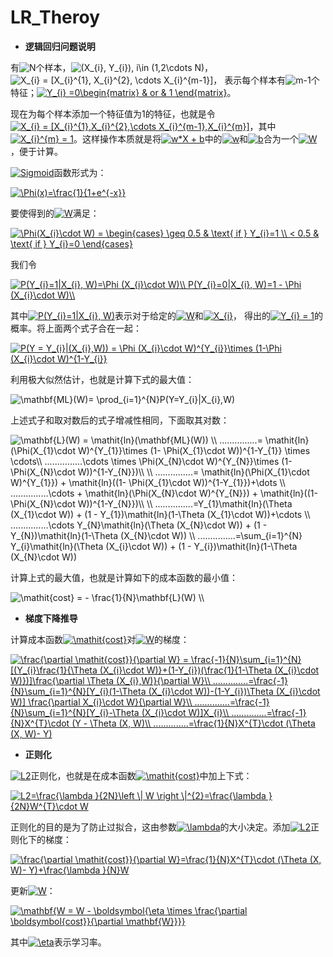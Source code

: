 # LR_Theroy

+ **逻辑回归问题说明**

有<img src="http://latex.codecogs.com/gif.latex?N" title="N" />个样本，<img src="http://latex.codecogs.com/gif.latex?(X_{i},&space;Y_{i}),&space;i\in&space;(1,2\cdots&space;N)" title="(X_{i}, Y_{i}), i\in (1,2\cdots N)" />，<img src="http://latex.codecogs.com/gif.latex?X_{i}&space;=&space;[X_{i}^{1},&space;X_{i}^{2},&space;\cdots&space;X_{i}^{m-1}]" title="X_{i} = [X_{i}^{1}, X_{i}^{2}, \cdots X_{i}^{m-1}]" />， 表示每个样本有<img src="http://latex.codecogs.com/gif.latex?m-1" title="m-1" />个特征；<a href="http://www.codecogs.com/eqnedit.php?latex=Y_{i}&space;=0\begin{matrix}&space;&&space;or&space;&&space;1&space;\end{matrix}" target="_blank"><img src="http://latex.codecogs.com/gif.latex?Y_{i}&space;=0\begin{matrix}&space;&&space;or&space;&&space;1&space;\end{matrix}" title="Y_{i} =0\begin{matrix} & or & 1 \end{matrix}" /></a>。
 
现在为每个样本添加一个特征值为1的特征，也就是令<a href="http://www.codecogs.com/eqnedit.php?latex=X_{i}&space;=&space;[X_{i}^{1},X_{i}^{2},\cdots&space;X_{i}^{m-1},X_{i}^{m}]" target="_blank"><img src="http://latex.codecogs.com/gif.latex?X_{i}&space;=&space;[X_{i}^{1},X_{i}^{2},\cdots&space;X_{i}^{m-1},X_{i}^{m}]" title="X_{i} = [X_{i}^{1},X_{i}^{2},\cdots X_{i}^{m-1},X_{i}^{m}]" /></a>，其中<a href="http://www.codecogs.com/eqnedit.php?latex=X_{i}^{m}&space;=&space;1" target="_blank"><img src="http://latex.codecogs.com/gif.latex?X_{i}^{m}&space;=&space;1" title="X_{i}^{m} = 1" /></a>。这样操作本质就是将<a href="http://www.codecogs.com/eqnedit.php?latex=w*X&space;&plus;&space;b" target="_blank"><img src="http://latex.codecogs.com/gif.latex?w*X&space;&plus;&space;b" title="w*X + b" /></a>中的<a href="http://www.codecogs.com/eqnedit.php?latex=w" target="_blank"><img src="http://latex.codecogs.com/gif.latex?w" title="w" /></a>和<a href="http://www.codecogs.com/eqnedit.php?latex=w" target="_blank"><img src="http://latex.codecogs.com/gif.latex?b" title="b" /></a>合为一个<a href="http://www.codecogs.com/eqnedit.php?latex=W" target="_blank"><img src="http://latex.codecogs.com/gif.latex?W" title="W" /></a>，便于计算。

<a href="http://www.codecogs.com/eqnedit.php?latex=Sigmoid" target="_blank"><img src="http://latex.codecogs.com/gif.latex?Sigmoid" title="Sigmoid" /></a>函数形式为：

<a href="http://www.codecogs.com/eqnedit.php?latex=\Phi(x)=\frac{1}{1&plus;e^{-x}}" target="_blank"><img src="http://latex.codecogs.com/gif.latex?\Phi(x)=\frac{1}{1&plus;e^{-x}}" title="\Phi(x)=\frac{1}{1+e^{-x}}" /></a>

要使得到的<a href="http://www.codecogs.com/eqnedit.php?latex=W" target="_blank"><img src="http://latex.codecogs.com/gif.latex?W" title="W" /></a>满足：

<a href="http://www.codecogs.com/eqnedit.php?latex=\Phi(X_{i}\cdot&space;W)&space;=&space;\begin{cases}&space;\geq&space;0.5&space;&&space;\text{&space;if&space;}&space;Y_{i}=1&space;\\&space;<&space;0.5&space;&&space;\text{&space;if&space;}&space;Y_{i}=0&space;\end{cases}" target="_blank"><img src="http://latex.codecogs.com/gif.latex?\Phi(X_{i}\cdot&space;W)&space;=&space;\begin{cases}&space;\geq&space;0.5&space;&&space;\text{&space;if&space;}&space;Y_{i}=1&space;\\&space;<&space;0.5&space;&&space;\text{&space;if&space;}&space;Y_{i}=0&space;\end{cases}" title="\Phi(X_{i}\cdot W) = \begin{cases} \geq 0.5 & \text{ if } Y_{i}=1 \\ < 0.5 & \text{ if } Y_{i}=0 \end{cases}" /></a>

我们令

<a href="http://www.codecogs.com/eqnedit.php?latex=P(Y_{i}=1|X_{i},&space;W)=\Phi&space;(X_{i}\cdot&space;W)\\&space;P(Y_{i}=0|X_{i},&space;W)=1&space;-&space;\Phi&space;(X_{i}\cdot&space;W)\\" target="_blank"><img src="http://latex.codecogs.com/gif.latex?P(Y_{i}=1|X_{i},&space;W)=\Phi&space;(X_{i}\cdot&space;W)\\&space;P(Y_{i}=0|X_{i},&space;W)=1&space;-&space;\Phi&space;(X_{i}\cdot&space;W)\\" title="P(Y_{i}=1|X_{i}, W)=\Phi (X_{i}\cdot W)\\ P(Y_{i}=0|X_{i}, W)=1 - \Phi (X_{i}\cdot W)\\" /></a>

其中<a href="http://www.codecogs.com/eqnedit.php?latex=P(Y_{i}=1|X_{i},&space;W)" target="_blank"><img src="http://latex.codecogs.com/gif.latex?P(Y_{i}=1|X_{i},&space;W)" title="P(Y_{i}=1|X_{i}, W)" /></a>表示对于给定的<a href="http://www.codecogs.com/eqnedit.php?latex=W" target="_blank"><img src="http://latex.codecogs.com/gif.latex?W" title="W" /></a>和<a href="http://www.codecogs.com/eqnedit.php?latex=X_{i}" target="_blank"><img src="http://latex.codecogs.com/gif.latex?X_{i}" title="X_{i}" /></a>， 得出的<a href="http://www.codecogs.com/eqnedit.php?latex=Y_{i}&space;=&space;1" target="_blank"><img src="http://latex.codecogs.com/gif.latex?Y_{i}&space;=&space;1" title="Y_{i} = 1" /></a>的概率。将上面两个式子合在一起：

<a href="http://www.codecogs.com/eqnedit.php?latex=P(Y&space;=&space;Y_{i}|(X_{i},W))&space;=&space;\Phi&space;(X_{i}\cdot&space;W)^{Y_{i}}\times&space;(1-\Phi&space;(X_{i}\cdot&space;W)^{1-Y_{i}}" target="_blank"><img src="http://latex.codecogs.com/gif.latex?P(Y&space;=&space;Y_{i}|(X_{i},W))&space;=&space;\Phi&space;(X_{i}\cdot&space;W)^{Y_{i}}\times&space;(1-\Phi&space;(X_{i}\cdot&space;W)^{1-Y_{i}}" title="P(Y = Y_{i}|(X_{i},W)) = \Phi (X_{i}\cdot W)^{Y_{i}}\times (1-\Phi (X_{i}\cdot W)^{1-Y_{i}}" /></a>

利用极大似然估计，也就是计算下式的最大值：

<img src="http://latex.codecogs.com/gif.latex?\mathbf{ML}(W)=&space;\prod_{i=1}^{N}P(Y=Y_{i}|X_{i},W)" title="\mathbf{ML}(W)= \prod_{i=1}^{N}P(Y=Y_{i}|X_{i},W)" />

上述式子和取对数后的式子增减性相同，下面取其对数：

<img src="http://latex.codecogs.com/gif.latex?\mathbf{L}(W)&space;=&space;\mathit{ln}(\mathbf{ML}(W))&space;\\&space;...............=&space;\mathit{ln}(\Phi(X_{1}\cdot&space;W)^{Y_{1}}\times&space;(1-&space;\Phi(X_{1}\cdot&space;W))^{1-Y_{1}}&space;\times&space;\cdots\\&space;...............\cdots&space;\times&space;\Phi(X_{N}\cdot&space;W)^{Y_{N}}\times&space;(1-&space;\Phi(X_{N}\cdot&space;W))^{1-Y_{N}})\\&space;\\&space;...............=&space;\mathit{ln}(\Phi(X_{1}\cdot&space;W)^{Y_{1}})&space;&plus;&space;\mathit{ln}((1-&space;\Phi(X_{1}\cdot&space;W))^{1-Y_{1}})&plus;\dots&space;\\&space;...............\cdots&space;&plus;&space;\mathit{ln}(\Phi(X_{N}\cdot&space;W)^{Y_{N}})&space;&plus;&space;\mathit{ln}((1-&space;\Phi(X_{N}\cdot&space;W))^{1-Y_{N}})\\&space;\\&space;...............=Y_{1}\mathit{ln}(\Theta&space;(X_{1}\cdot&space;W))&space;&plus;&space;(1&space;-&space;Y_{1})\mathit{ln}(1-\Theta&space;(X_{1}\cdot&space;W))&plus;\cdots&space;\\&space;...............\cdots&space;Y_{N}\mathit{ln}(\Theta&space;(X_{N}\cdot&space;W))&space;&plus;&space;(1&space;-&space;Y_{N})\mathit{ln}(1-\Theta&space;(X_{N}\cdot&space;W))&space;\\&space;...............=\sum_{i=1}^{N}&space;Y_{i}\mathit{ln}(\Theta&space;(X_{i}\cdot&space;W))&space;&plus;&space;(1&space;-&space;Y_{i})\mathit{ln}(1-\Theta&space;(X_{N}\cdot&space;W))" title="\mathbf{L}(W) = \mathit{ln}(\mathbf{ML}(W)) \\ ...............= \mathit{ln}(\Phi(X_{1}\cdot W)^{Y_{1}}\times (1- \Phi(X_{1}\cdot W))^{1-Y_{1}} \times \cdots\\ ...............\cdots \times \Phi(X_{N}\cdot W)^{Y_{N}}\times (1- \Phi(X_{N}\cdot W))^{1-Y_{N}})\\ \\ ...............= \mathit{ln}(\Phi(X_{1}\cdot W)^{Y_{1}}) + \mathit{ln}((1- \Phi(X_{1}\cdot W))^{1-Y_{1}})+\dots \\ ...............\cdots + \mathit{ln}(\Phi(X_{N}\cdot W)^{Y_{N}}) + \mathit{ln}((1- \Phi(X_{N}\cdot W))^{1-Y_{N}})\\ \\ ...............=Y_{1}\mathit{ln}(\Theta (X_{1}\cdot W)) + (1 - Y_{1})\mathit{ln}(1-\Theta (X_{1}\cdot W))+\cdots \\ ...............\cdots Y_{N}\mathit{ln}(\Theta (X_{N}\cdot W)) + (1 - Y_{N})\mathit{ln}(1-\Theta (X_{N}\cdot W)) \\ ...............=\sum_{i=1}^{N} Y_{i}\mathit{ln}(\Theta (X_{i}\cdot W)) + (1 - Y_{i})\mathit{ln}(1-\Theta (X_{N}\cdot W))" />

计算上式的最大值，也就是计算如下的成本函数的最小值：

<img src="http://latex.codecogs.com/gif.latex?\mathit{cost}&space;=&space;-&space;\frac{1}{N}\mathbf{L}(W)&space;\\" title="\mathit{cost} = - \frac{1}{N}\mathbf{L}(W) \\" />

+ **梯度下降推导**

计算成本函数<a href="http://www.codecogs.com/eqnedit.php?latex=\mathit{cost}" target="_blank"><img src="http://latex.codecogs.com/gif.latex?\mathit{cost}" title="\mathit{cost}" /></a>对<a href="http://www.codecogs.com/eqnedit.php?latex=W" target="_blank"><img src="http://latex.codecogs.com/gif.latex?W" title="W" /></a>的梯度：

<a href="http://www.codecogs.com/eqnedit.php?latex=\frac{\partial&space;\mathit{cost}}{\partial&space;W}&space;=&space;\frac{-1}{N}\sum_{i=1}^{N}[(Y_{i}\frac{1}{\Theta&space;(X_{i}\cdot&space;W)}&plus;(1-Y_{i})(\frac{1}{1-\Theta&space;(X_{i}\cdot&space;W)})]\frac{\partial&space;\Theta&space;(X_{i},W)}{\partial&space;W}\\&space;..............=\frac{-1}{N}\sum_{i=1}^{N}[Y_{i}(1-\Theta&space;(X_{i}\cdot&space;W))-(1-Y_{i})\Theta&space;(X_{i}\cdot&space;W)]&space;\frac{\partial&space;X_{i}\cdot&space;W}{\partial&space;W}\\&space;..............=\frac{-1}{N}\sum_{i=1}^{N}[Y_{i}-\Theta&space;(X_{i}\cdot&space;W)]X_{i}\\&space;..............=\frac{-1}{N}X^{T}\cdot&space;(Y&space;-&space;\Theta&space;(X,&space;W)\\&space;..............=\frac{1}{N}X^{T}\cdot&space;(\Theta&space;(X,&space;W)-&space;Y)" target="_blank"><img src="http://latex.codecogs.com/gif.latex?\frac{\partial&space;\mathit{cost}}{\partial&space;W}&space;=&space;\frac{-1}{N}\sum_{i=1}^{N}[(Y_{i}\frac{1}{\Theta&space;(X_{i}\cdot&space;W)}&plus;(1-Y_{i})(\frac{1}{1-\Theta&space;(X_{i}\cdot&space;W)})]\frac{\partial&space;\Theta&space;(X_{i},W)}{\partial&space;W}\\&space;..............=\frac{-1}{N}\sum_{i=1}^{N}[Y_{i}(1-\Theta&space;(X_{i}\cdot&space;W))-(1-Y_{i})\Theta&space;(X_{i}\cdot&space;W)]&space;\frac{\partial&space;X_{i}\cdot&space;W}{\partial&space;W}\\&space;..............=\frac{-1}{N}\sum_{i=1}^{N}[Y_{i}-\Theta&space;(X_{i}\cdot&space;W)]X_{i}\\&space;..............=\frac{-1}{N}X^{T}\cdot&space;(Y&space;-&space;\Theta&space;(X,&space;W)\\&space;..............=\frac{1}{N}X^{T}\cdot&space;(\Theta&space;(X,&space;W)-&space;Y)" title="\frac{\partial \mathit{cost}}{\partial W} = \frac{-1}{N}\sum_{i=1}^{N}[(Y_{i}\frac{1}{\Theta (X_{i}\cdot W)}+(1-Y_{i})(\frac{1}{1-\Theta (X_{i}\cdot W)})]\frac{\partial \Theta (X_{i},W)}{\partial W}\\ ..............=\frac{-1}{N}\sum_{i=1}^{N}[Y_{i}(1-\Theta (X_{i}\cdot W))-(1-Y_{i})\Theta (X_{i}\cdot W)] \frac{\partial X_{i}\cdot W}{\partial W}\\ ..............=\frac{-1}{N}\sum_{i=1}^{N}[Y_{i}-\Theta (X_{i}\cdot W)]X_{i}\\ ..............=\frac{-1}{N}X^{T}\cdot (Y - \Theta (X, W)\\ ..............=\frac{1}{N}X^{T}\cdot (\Theta (X, W)- Y)" /></a>

+ **正则化**

<a href="http://www.codecogs.com/eqnedit.php?latex=L2" target="_blank"><img src="http://latex.codecogs.com/gif.latex?L2" title="L2" /></a>正则化，也就是在成本函数<a href="http://www.codecogs.com/eqnedit.php?latex=\mathit{cost}" target="_blank"><img src="http://latex.codecogs.com/gif.latex?\mathit{cost}" title="\mathit{cost}" /></a>中加上下式：

<a href="http://www.codecogs.com/eqnedit.php?latex=L2=\frac{\lambda&space;}{2N}\left&space;\|&space;W&space;\right&space;\|^{2}=\frac{\lambda&space;}{2N}W^{T}\cdot&space;W" target="_blank"><img src="http://latex.codecogs.com/gif.latex?L2=\frac{\lambda&space;}{2N}\left&space;\|&space;W&space;\right&space;\|^{2}=\frac{\lambda&space;}{2N}W^{T}\cdot&space;W" title="L2=\frac{\lambda }{2N}\left \| W \right \|^{2}=\frac{\lambda }{2N}W^{T}\cdot W" /></a>

正则化的目的是为了防止过拟合，这由参数<a href="http://www.codecogs.com/eqnedit.php?latex=\lambda" target="_blank"><img src="http://latex.codecogs.com/gif.latex?\lambda" title="\lambda" /></a>的大小决定。添加<a href="http://www.codecogs.com/eqnedit.php?latex=L2" target="_blank"><img src="http://latex.codecogs.com/gif.latex?L2" title="L2" /></a>正则化下的梯度：

<a href="http://www.codecogs.com/eqnedit.php?latex=\frac{\partial&space;\mathit{cost}}{\partial&space;W}=\frac{1}{N}X^{T}\cdot&space;(\Theta&space;(X,&space;W)-&space;Y)&plus;\frac{\lambda&space;}{N}W" target="_blank"><img src="http://latex.codecogs.com/gif.latex?\frac{\partial&space;\mathit{cost}}{\partial&space;W}=\frac{1}{N}X^{T}\cdot&space;(\Theta&space;(X,&space;W)-&space;Y)&plus;\frac{\lambda&space;}{N}W" title="\frac{\partial \mathit{cost}}{\partial W}=\frac{1}{N}X^{T}\cdot (\Theta (X, W)- Y)+\frac{\lambda }{N}W" /></a>

更新<a href="http://www.codecogs.com/eqnedit.php?latex=W" target="_blank"><img src="http://latex.codecogs.com/gif.latex?W" title="W" /></a>：

<a href="http://www.codecogs.com/eqnedit.php?latex=\mathbf{W&space;=&space;W&space;-&space;\boldsymbol{\eta&space;\times&space;\frac{\partial&space;\boldsymbol{cost}}{\partial&space;\mathbf{W}}}}" target="_blank"><img src="http://latex.codecogs.com/gif.latex?\mathbf{W&space;=&space;W&space;-&space;\boldsymbol{\eta&space;\times&space;\frac{\partial&space;\boldsymbol{cost}}{\partial&space;\mathbf{W}}}}" title="\mathbf{W = W - \boldsymbol{\eta \times \frac{\partial \boldsymbol{cost}}{\partial \mathbf{W}}}}" /></a>

其中<a href="http://www.codecogs.com/eqnedit.php?latex=\eta" target="_blank"><img src="http://latex.codecogs.com/gif.latex?\eta" title="\eta" /></a>表示学习率。
